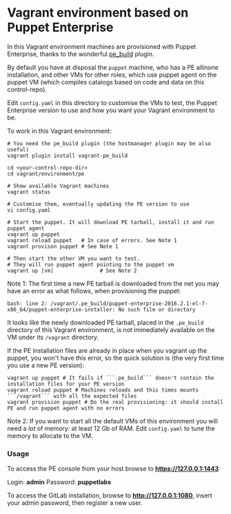 # Vagrant environment based on Puppet Enterprise

In this Vagrant environment machines are provisioned with Puppet Enterprise, thanks to the wonderful [pe_build](https://github.com/oscar-stack/vagrant-pe_build) plugin.

By default you have at disposal the ```puppet``` machine, who has a PE allinone installation, and other VMs for other roles, which use puppet agent on the puppet VM (which compiles catalogs based on code and data on this control-repo).

Edit ```config.yaml``` in this directory to customise the VMs to test, the Puppet Enterprise version to use and how you want your Vagrant environment to be.

To work in this Vagrant environment:

    # You need the pe_build plugin (the hostmanager plugin may be also useful)
    vagrant plugin install vagrant-pe_build

    cd <your-control-repo-dir>
    cd vagrant/environment/pe

    # Show available Vagrant machines
    vagrant status

    # Customise them, eventually updating the PE version to use
    vi config.yaml

    # Start the puppet. It will download PE tarball, install it and run puppet agent 
    vagrant up puppet
    vagrant reload puppet   # In case of errors. See Note 1
    vagrant provison puppet # See Note 1

    # Then start the other VM you want to test.
    # They will run puppet agent pointing to the puppet vm
    vagrant up [vm]               # See Note 2


Note 1: The first time a new PE tarball is downloaded from the net you may have an error as what follows, when provisioning the puppet:

    bash: line 2: /vagrant/.pe_build/puppet-enterprise-2016.2.1-el-7-x86_64/puppet-enterprise-installer: No such file or directory

It looks like the newly downloaded PE tarball, placed in the ```.pe_build``` directory of this Vagrant environment, is not immediately available on the VM under its ```/vagrant``` directory.

If the PE installation files are already in place when you vagrant up the puppet, you won't have this error, so the quick solution is (the very first time you use a new PE version):

    vagrant up puppet # It fails if ```.pe_build``` doesn't contain the installation files for your PE version
    vagrant reload puppet # Machines reloads and this times mounts ```/vagrant``` with all the expected files
    vagrant provision puppet # Do the real provisioning: it should install PE and run puppet agent with no errors


Note 2: If you want to start all the default VMs of this environment you will need a *lot* of memory: at least 12 Gb of RAM. Edit ```config.yaml``` to tune the memory to allocate to the VM.


### Usage

To access the PE console from your host browse to **https://127.0.0.1:1443**

Login: **admin**
Password: **puppetlabs**

To access the GitLab installation, browse to **http://127.0.0.1:1080**, insert your admin password, then register a new user.

